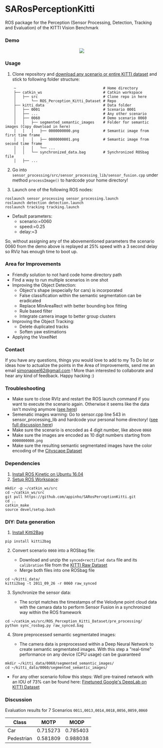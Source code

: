 SARosPerceptionKitti
=================
 
ROS package for the Perception (Sensor Processing, Detection, Tracking and Evaluation) of the KITTI Vision Benchmark 

### Demo
<p align="center">
  <img src="./videos/semantic.gif">
</p>

<!--
<p align="center">
  <img src="./videos/rviz.gif">
</p>
-->

### Usage

1) Clone repository and [download any scenario or entire KITTI dataset](https://drive.google.com/drive/folders/1vHpkoC78fPXT64-VFL1H5Mm1bdukK5Qz?usp=sharing) and stick to following folder structure:  
 
```
    ~                                        # Home directory
    ├── catkin_ws                            # Catkin workspace
    │   ├── src                              # Clone repo in here
    │       └── ROS_Perception_Kitti_Dataset # Repo
    ├── kitti_data                           # Data folder
    │   ├── 0001                             # Scenario 0001
    │   ├── ...                              # Any other scenario
    │   ├── 0060                             # Demo scenario 0060
    │   │   ├── segmented_semantic_images    # Folder for semantic images (Copy download in here)
    │   │   │   ├── 0000000000.png           # Semantic image from first time frame
    │   │   │   ├── 0000000001.png           # Semantic image from second time frame
    │   │   │   └── ...  
    │   │   └── synchronized_data.bag        # Synchronized ROSbag file
    │   ├── ...
```

2) Go into `sensor_processing/src/sensor_processing_lib/sensor_fusion.cpp` under method `processImage()` to hardcode your home directory!

3) Launch one of the following ROS nodes:  

```
roslaunch sensor_processing sensor_processing.launch
roslaunch detection detection.launch
roslaunch tracking tracking.launch
```

   * Default parameters: 
        * scenario:=0060  
        * speed:=0.25  
        * delay:=3  

So, without assigning any of the abovementioned parameters the scenario 0060 from the demo above is replayed at 25% speed with a 3 second delay so RViz has enough time to boot up.   

### Area for Improvements

* Friendly solution to not hard code home directory path
* Find a way to run multiple scenarios in one shot
* Improving the Object Detection:  
     * Object's shape (especially for cars) is incorporated 
     * False classification within the semantic segmentation can be eradicated
     * Replace MinAreaRect with better bounding box fitting
     * Rule based filter
     * Integrate camera image to better group clusters
* Improving the Object Tracking:
     * Delete duplicated tracks
     * Soften yaw estimations
* Applying the VoxelNet

### Contact

If you have any questions, things you would love to add to my To Do list or ideas how to actualize the points in the Area of Improvements, send me an email simonappel62@gmail.com ! More than interested to collaborate and hear any kind of feedback. Happy hacking :)

### Troubleshooting

* Make sure to close RVIz and restart the ROS launch command if you want to execute the scenario again. Otherwise it seems like the data isn't moving anymore ([see here](https://github.com/appinho/SARosPerceptionKitti/issues/7))
* Semenatic images warning: Go to sensor.cpp line 543 in sensor_processing_lib and hardcode your personal home directory! ([see full discussion here](https://github.com/appinho/SARosPerceptionKitti/issues/10))
* Make sure the scenario is encoded as 4 digit number, like above `0060`
* Make sure the images are encoded as 10 digit numbers starting from `0000000000.png`
* Make sure the resulting semantic segmentated images have the color encoding of the [Cityscape Dataset](https://www.cityscapes-dataset.com/examples/)

### Dependencies

1) [Install ROS Kinetic on Ubuntu 16.04](http://wiki.ros.org/kinetic/Installation/Ubuntu)
2) [Setup ROS Workspace](http://wiki.ros.org/catkin/Tutorials/create_a_workspace):  
```
mkdir -p ~/catkin_ws/src  
cd ~/catkin_ws/src  
git pull https://github.com/appinho/SARosPerceptionKitti.git  
cd ..  
catkin_make  
source devel/setup.bash  
```

### DIY: Data generation


1) [Install Kitti2Bag](https://github.com/tomas789/kitti2bag)

```
pip install kitti2bag
```

2) Convert scenario `0060` into a ROSbag file:  

    * Download and unzip the `synced+rectified data` file and its `calibration` file from the [KITTI Raw Dataset](http://www.cvlibs.net/datasets/kitti/raw_data.php)
    * Merge both files into one ROSbag file

```
cd ~/kitti_data/
kitti2bag -t 2011_09_26 -r 0060 raw_synced
```

3) Synchronize the sensor data:  

    * The script matches the timestamps of the Velodyne point cloud data with the camara data to perform Sensor Fusion in a synchronized way within the ROS framework 
```
cd ~/catkim_ws/src/ROS_Perception_Kitti_Dataset/pre_processing/
python sync_rosbag.py raw_synced.bag
```

4) Store preprocessed semantic segmentated images:  

    * The camera data is preprocessed within a Deep Neural Network to create semantic segmentated images. With this step a "real-time" performance on any device (CPU usage) can be guaranteed

```
mkdir ~/kitti_data/0060/segmented_semantic_images/
cd ~/kitti_data/0060/segmented_semantic_images/
```

   * For any other scenario follow this steps: Well pre-trained network with an IOU of 73% can be found here: [Finetuned Google's DeepLab on KITTI Dataset](https://github.com/hiwad-aziz/kitti_deeplab)

### Discussion

Evaluation results for 7 Scenarios `0011,0013,0014,0018,0056,0059,0060`

| Class        |  MOTP   |  MODP   |
| ------------ |:-------:|:-------:|
| Car          | 0.715273| 0.785403|
| Pedestrian   | 0.581809| 0.988038|



<!--

### To Do

* Upload more scenarios
* Make Youtube video to walk through the project
* Make smaller gifs
* Double check
  * transformation from camera 02 to velo
  * grid to point cloud has any errors
* Improve evaluation
  * Write out FP FN
* Visualize Detection Grid
* Delete duplicate tracks
* Reduce street pavement error prone cells
* Objects to free space or not

## Evaluation for 7 Scenarios 0011,0013,0014,0018,0056,0059,0060

| Class        | MOTA    | MOTP    |  MOTAL  |    MODA |    MODP |
| ------------ |:-------:|:-------:|:-------:|:-------:|:-------:|
| CAR          | 0.250970| 0.715273| 0.274552| 0.274903| 0.785403|
| PEDESTRIAN   |-0.015038| 0.581809|-0.015038|-0.015038| 0.988038|


[157, 154, 280, 306, 378, 1283, 17]
[64, 10, 10, 72, 11, 196, 0]
[39, 75, 120, 39, 33, 569, 0]

[8, 0, 1, 0, 4, 18, 18]
[3, 0, 2, 0, 0, 52, 0]
[172, 0, 63, 0, 25, 177, 46]

## Pipeline

### 1a) Sensor Fusion: Velodyne Point Cloud Processing

* [Ground extraction & Free space estimation](http://wiki.ros.org/but_velodyne_proc)

### 1b) Sensor Fusion: Raw Image Processing

* [Semantic segmentation](https://github.com/martinkersner/train-DeepLab)

### 1c) Sensor Fusion: Mapping Point Cloud and Image

### 2 Detection: DBSCAN Clustering

### 3 Tracking: UKF Tracker


Video image linker example

[![Segmentation illustration](https://img.youtube.com/vi/UXHX9kFGXfg/0.jpg)](https://www.youtube.com/watch?v=UXHX9kFGXfg "Segmentation")


-->
